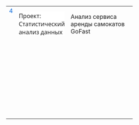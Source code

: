 <figure class="table" style="width:68.54%;">
    <table class="ck-table-resized">
        <colgroup>
            <col style="width:4.75%;">
            <col style="width:23.29%;">
            <col style="width:71.96%;">
        </colgroup>
        <tbody>
            <tr>
                <td>
                    <nav class="Box-sc-g0xbh4-0 kzRgrI" style="-webkit-text-stroke-width:0px;background-color:rgb(255, 255, 255);box-sizing:border-box;color:rgb(31, 35, 40);display:block;font-family:-apple-system, &quot;system-ui&quot;, &quot;Segoe UI&quot;, &quot;Noto Sans&quot;, Helvetica, Arial, sans-serif, &quot;Apple Color Emoji&quot;, &quot;Segoe UI Emoji&quot;;font-size:16px;font-style:normal;font-variant-caps:normal;font-variant-ligatures:normal;font-weight:400;letter-spacing:normal;max-width:100%;orphans:2;text-align:start;text-decoration-color:initial;text-decoration-style:initial;text-decoration-thickness:initial;text-indent:0px;text-transform:none;white-space:normal;widows:2;word-spacing:0px;" data-testid="breadcrumbs" aria-labelledby="repos-header-breadcrumb--wide-heading" id="repos-header-breadcrumb--wide">
                        <ol class="Box-sc-g0xbh4-0 cmAPIB" style="box-sizing:border-box;display:inline-block;list-style:none;margin-bottom:0px;margin-top:0px;max-width:100%;padding-left:0px;">
                            <li class="Box-sc-g0xbh4-0 jwXCBK" style="box-sizing:border-box;display:inline-block;max-width:100%;"><a class="Link__StyledLink-sc-14289xe-0 jmkYvv" style="background-color:transparent;box-sizing:border-box;color:var(--fgColor-accent,var(--color-accent-fg,#0969da));font-weight:400;text-decoration:none;" target="_blank" rel="noopener noreferrer" href="https://github.com/anthonypotekhin/studying/tree/main/yandex_practicum/4_statistics_data_analysis" sx="[object Object]">4</a></li>
                        </ol>
                    </nav>
                    <p><br>&nbsp;</p>
                </td>
                <td>
                    <h3 style="-webkit-text-stroke-width:0px;background-color:rgb(255, 255, 255);color:rgba(0, 0, 0, 0.87);font-family:system-ui, -apple-system, blinkmacsystemfont, &quot;Segoe UI&quot;, helvetica, arial, sans-serif, &quot;Apple Color Emoji&quot;, &quot;Segoe UI Emoji&quot;, &quot;Segoe UI Symbol&quot;;font-size:var(--jp-content-font-size3);font-style:normal;font-variant-caps:normal;font-variant-ligatures:normal;font-weight:var(--jp-content-heading-font-weight);letter-spacing:normal;line-height:var(--jp-content-heading-line-height);margin-bottom:calc(0.5 * var(--jp-content-heading-margin-bottom));margin-top:calc(0.5 * var(--jp-content-heading-margin-top));orphans:2;text-align:start;text-decoration-color:initial;text-decoration-style:initial;text-decoration-thickness:initial;text-indent:0px;text-transform:none;white-space:normal;widows:2;word-spacing:0px;" id="%D0%9F%D1%80%D0%BE%D0%B5%D0%BA%D1%82:-%D0%A1%D1%82%D0%B0%D1%82%D0%B8%D1%81%D1%82%D0%B8%D1%87%D0%B5%D1%81%D0%BA%D0%B8%D0%B9-%D0%B0%D0%BD%D0%B0%D0%BB%D0%B8%D0%B7-%D0%B4%D0%B0%D0%BD%D0%BD%D1%8B%D1%85">Проект: Статистический анализ данных</h3>
                </td>
                <td>Анализ сервиса аренды самокатов GoFast</td>
            </tr>
            <tr>
                <td>&nbsp;</td>
                <td>&nbsp;</td>
                <td>&nbsp;</td>
            </tr>
            <tr>
                <td>&nbsp;</td>
                <td>&nbsp;</td>
                <td>&nbsp;</td>
            </tr>
            <tr>
                <td>&nbsp;</td>
                <td>&nbsp;</td>
                <td>&nbsp;</td>
            </tr>
            <tr>
                <td>&nbsp;</td>
                <td>&nbsp;</td>
                <td>&nbsp;</td>
            </tr>
            <tr>
                <td>&nbsp;</td>
                <td>&nbsp;</td>
                <td>&nbsp;</td>
            </tr>
            <tr>
                <td>&nbsp;</td>
                <td>&nbsp;</td>
                <td>&nbsp;</td>
            </tr>
            <tr>
                <td>&nbsp;</td>
                <td>&nbsp;</td>
                <td>&nbsp;</td>
            </tr>
            <tr>
                <td>&nbsp;</td>
                <td>&nbsp;</td>
                <td>&nbsp;</td>
            </tr>
        </tbody>
    </table>
</figure>
